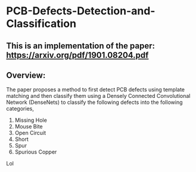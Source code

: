 # PCB-Defects-Detection-and-Classification

## This is an implementation of the paper: https://arxiv.org/pdf/1901.08204.pdf

## Overview: 
The paper proposes a method to first detect PCB defects using template matching and then classify them using a Densely Connected Convolutional Network (DenseNets) to classify the following defects into the following categories, 

1) Missing Hole
2) Mouse Bite
3) Open Circuit
4) Short
5) Spur
6) Spurious Copper

Lol



